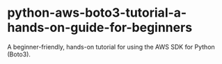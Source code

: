# python-aws-boto3-tutorial-a-hands-on-guide-for-beginners
A beginner-friendly, hands-on tutorial for using the AWS SDK for Python (Boto3).
